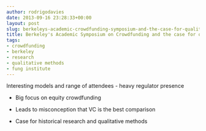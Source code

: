 ```yaml
---
author: rodrigodavies
date: 2013-09-16 23:28:33+00:00
layout: post
slug: berkeleys-academic-crowdfunding-symposium-and-the-case-for-qualitative-methods
title: Berkeley's Academic Symposium on Crowdfunding and the case for qualitative methods
tags:
- crowdfunding
- berkeley
- research
- qualitative methods
- fung institute
---
```


Interesting models and range of attendees - heavy regulator presence

- Big focus on equity crowdfunding 

- Leads to misconception that VC is the best comparison

- Case for historical research and qualitative methods